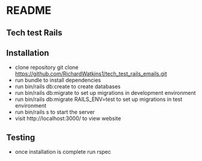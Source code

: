 # README

Tech test Rails
---------------

## Installation

- clone repository git clone https://github.com/RichardWatkins1/tech_test_rails_emails.git
- run bundle to install dependencies
- run bin/rails db:create to create databases
- run bin/rails db:migrate to set up migrations in development environment
- run bin/rails db:migrate RAILS_ENV=test to set up migrations in test environment
- run bin/rails s to start the server
- visit http://localhost:3000/ to view website

## Testing

- once installation is complete run rspec


